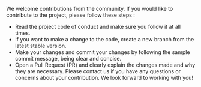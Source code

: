 We welcome contributions from the community. If you would like to contribute to the project, please follow these steps :
- Read the project code of conduct and make sure you follow it at all times.
- If you want to make a change to the code, create a new branch from the latest stable version.
- Make your changes and commit your changes by following the sample commit message, being clear and concise.
- Open a Pull Request (PR) and clearly explain the changes made and why they are necessary.
Please contact us if you have any questions or concerns about your contribution. We look forward to working with you!
